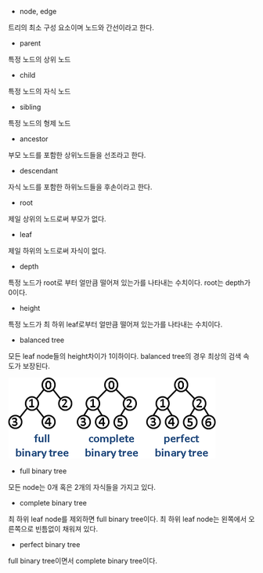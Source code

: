 * node, edge

트리의 최소 구성 요소이며 노드와 간선이라고 한다.

* parent

특정 노드의 상위 노드

* child

특정 노드의 자식 노드

* sibling

특정 노드의 형제 노드

* ancestor

부모 노드를 포함한 상위노드들을 선조라고 한다.

* descendant

자식 노드를 포함한 하위노드들을 후손이라고 한다.

* root

제일 상위의 노드로써 부모가 없다.

* leaf

제일 하위의 노드로써 자식이 없다.

* depth 

특정 노드가 root로 부터 얼만큼 떨어져 있는가를 나타내는 수치이다.
root는 depth가 0이다.

* height

특정 노드가 최 하위 leaf로부터 얼만큼 떨어져 있는가를
나타내는 수치이다.

* balanced tree

모든 leaf node들의 height차이가 1이하이다.
balanced tree의 경우 최상의 검색 속도가 보장된다.

![](../_img/BinaryTree.png)

* full binary tree

모든 node는 0개 혹은 2개의 자식들을 가지고 있다.

* complete binary tree

최 하위 leaf node를 제외하면 full binary tree이다.  최 하위 leaf
node는 왼쪽에서 오른쪽으로 빈틈없이 채워져 있다.

* perfect binary tree

full binary tree이면서 complete binary tree이다.

